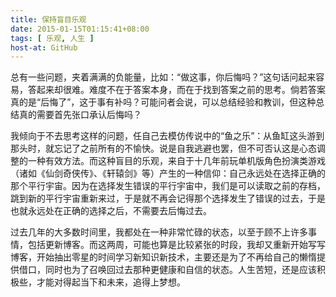 ```yaml
---
title: 保持盲目乐观
date: 2015-01-15T01:15:41+08:00
tags: [ 乐观, 人生 ]
host-at: GitHub
---
```

总有一些问题，夹着满满的负能量，比如：“做这事，你后悔吗？”这句话问起来容易，答起来却很难。难度不在于答案本身，而在于找到答案之前的思考。倘若答案真的是“后悔了”，这于事有补吗？可能问者会说，可以总结经验和教训，但这种总结真的需要首先张口承认后悔吗？

我倾向于不去思考这样的问题，任自己去模仿传说中的“鱼之乐”：从鱼缸这头游到那头时，就忘记了之前所有的不愉快。说是自我逃避也罢，但不可否认这是心态调整的一种有效方法。而这种盲目的乐观，来自于十几年前玩单机版角色扮演类游戏（诸如《仙剑奇侠传》、《轩辕剑》等）产生的一种信仰：自己永远处在选择正确的那个平行宇宙。因为在选择发生错误的平行宇宙中，我们是可以读取之前的存档，跳到新的平行宇宙重新来过，于是就不再会记得那个选择发生了错误的过去，于是也就永远处在正确的选择之后，不需要去后悔过去。

过去几年的大多数时间里，我都处在一种非常忙碌的状态，以至于顾不上许多事情，包括更新博客。而这两周，可能也算是比较紧张的时段，我却又重新开始写写博客，开始抽出零星的时间学习新知识新技术，主要还是为了不再给自己的懒惰提供借口，同时也为了召唤回过去那种更健康和自信的状态。人生苦短，还是应该积极些，才能对得起当下和未来，追得上梦想。
